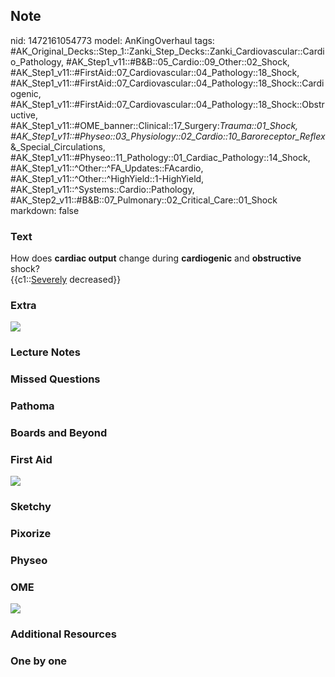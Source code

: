 ## Note
nid: 1472161054773
model: AnKingOverhaul
tags: #AK_Original_Decks::Step_1::Zanki_Step_Decks::Zanki_Cardiovascular::Cardio_Pathology, #AK_Step1_v11::#B&B::05_Cardio::09_Other::02_Shock, #AK_Step1_v11::#FirstAid::07_Cardiovascular::04_Pathology::18_Shock, #AK_Step1_v11::#FirstAid::07_Cardiovascular::04_Pathology::18_Shock::Cardiogenic, #AK_Step1_v11::#FirstAid::07_Cardiovascular::04_Pathology::18_Shock::Obstructive, #AK_Step1_v11::#OME_banner::Clinical::17_Surgery:_Trauma::01_Shock, #AK_Step1_v11::#Physeo::03_Physiology::02_Cardio::10_Baroreceptor_Reflex_&_Special_Circulations, #AK_Step1_v11::#Physeo::11_Pathology::01_Cardiac_Pathology::14_Shock, #AK_Step1_v11::^Other::^FA_Updates::FAcardio, #AK_Step1_v11::^Other::^HighYield::1-HighYield, #AK_Step1_v11::^Systems::Cardio::Pathology, #AK_Step2_v11::#B&B::07_Pulmonary::02_Critical_Care::01_Shock
markdown: false

### Text
<div>
  <div>
    <div>
      How does <b>cardiac output</b> change during
      <b>cardiogenic</b> and <b>obstructive</b> shock?
    </div>
    <div>
      {{c1::<u>Severely</u> decreased}}
    </div>
  </div>
</div>

### Extra
<img src="tmp1gFrdJ.png">

### Lecture Notes


### Missed Questions


### Pathoma


### Boards and Beyond


### First Aid
<img src="tmp1gFrdJ.png">

### Sketchy


### Pixorize


### Physeo


### OME
<div class="ome-widget">
  <a href=
  "https://onlinemeded.org/spa/surgery-trauma/shock/acquire?ref=anki">
  <img src="_OME_AnkiFlashcards_Lesson_4.png"></a>
</div>

### Additional Resources


### One by one


